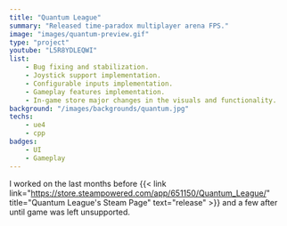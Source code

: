```yaml
---
title: "Quantum League"
summary: "Released time-paradox multiplayer arena FPS."
image: "images/quantum-preview.gif"
type: "project"
youtube: "L5R8YDLEQWI"
list:
    - Bug fixing and stabilization.
    - Joystick support implementation.
    - Configurable inputs implementation.
    - Gameplay features implementation.
    - In-game store major changes in the visuals and functionality.
background: "/images/backgrounds/quantum.jpg"
techs:
    - ue4
    - cpp
badges:
    - UI
    - Gameplay
---
```


I worked on the last months before {{< link link="https://store.steampowered.com/app/651150/Quantum_League/" title="Quantum League's Steam Page" text="release" >}} and a few after until game was left unsupported.